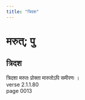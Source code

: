 ```yaml
---
title: "त्रिदश"
---
```


# मरुत्; पु
## त्रिदश
त्रिदशा मरुतः प्रोक्ता मारुतोऽपि समीरणः ।<br />verse 2.1.1.80<br />page 0013

